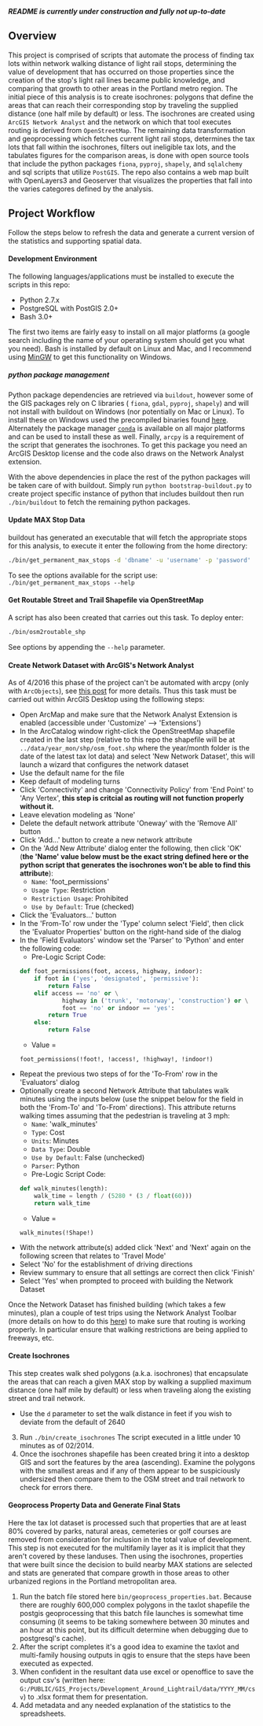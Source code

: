 ***README is currently under construction and fully not up-to-date***

## Overview
This project is comprised of scripts that automate the process of finding tax lots within network walking distance of light rail stops, determining the value of development that has occurred on those properties since the creation of the stop's light rail lines became public knowledge, and comparing that growth to other areas in the Portland metro region.  The initial piece of this analysis is to create isochrones: polygons that define the areas that can reach their corresponding stop by traveling the supplied distance (one half mile by default) or less.  The isochrones are created using `ArcGIS Network Analyst` and the network on which that tool executes routing is derived from `OpenStreetMap`.  The remaining data transformation and geoprocessing which fetches current light rail stops, determines the tax lots that fall within the isochrones, filters out ineligible tax lots, and the tabulates figures for the comparison areas, is done with open source tools that include the python packages `fiona`, `pyproj`, `shapely`, and `sqlalchemy` and sql scripts that utilize `PostGIS`.  The repo also contains a web map built with OpenLayers3 and Geoserver that visualizes the properties that fall into the varies categores defined by the analysis.

## Project Workflow
Follow the steps below to refresh the data and generate a current version of the statistics and supporting spatial data.

#### Development Environment
The following languages/applications must be installed to execute the scripts in this repo:
* Python 2.7.x
* PostgreSQL with PostGIS 2.0+
* Bash 3.0+

The first two items are fairly easy to install on all major platforms (a google search including the name of your operating system should get you what you need).  Bash is installed by default on Linux and Mac, and I recommend using [MinGW](http://www.mingw.org/) to get this functionality on Windows.

##### python package management
Python package dependencies are retrieved via `buildout`, however some of the GIS packages rely on C libraries ( `fiona`, `gdal`, `pyproj`, `shapely`) and will not install with buildout on Windows (nor potentially on Mac or Linux).  To install these on Windows used the precompiled binaries found [here](http://www.lfd.uci.edu/~gohlke/pythonlibs/).  Alternately the package manager [`conda`](http://conda.pydata.org/docs/install/quick.html) is available on all major platforms and can be used to install these as well.  Finally, `arcpy` is a requirement of the script that generates the isochrones.  To get this package you need an ArcGIS Desktop license and the code also draws on the Network Analyst extension.

With the above dependencies in place the rest of the python packages will be taken care of with buildout.  Simply run `python bootstrap-buildout.py` to create project specific instance of python that includes buildout then run `./bin/buildout` to fetch the remaining python packages.

#### Update MAX Stop Data
buildout has generated an executable that will fetch the appropriate stops for this analysis, to execute it enter the following from the home directory: 
```sh
./bin/get_permanent_max_stops -d 'dbname' -u 'username' -p 'password'
```  
To see the options available for the script use: `./bin/get_permanent_max_stops --help`

#### Get Routable Street and Trail Shapefile via OpenStreetMap
A script has also been created that carries out this task.  To deploy enter:
```sh
./bin/osm2routable_shp
```  
See options by appending the  `--help` parameter.

#### Create Network Dataset with ArcGIS's Network Analyst
As of 4/2016 this phase of the project can't be automated with arcpy (only with `ArcObjects`), see [this post](http://gis.stackexchange.com/questions/59971/how-to-create-network-dataset-for-network-assistant-using-arcpy) for more details.  Thus this task must be carried out within ArcGIS Desktop using the folllowing steps:

* Open ArcMap and make sure that the Network Analyst Extension is enabled (accessible under 'Customize' --> 'Extensions')
* In the ArcCatalog window right-click the OpenStreetMap shapefile created in the last step (relative to this repo the shapefile will be at  `../data/year_mon/shp/osm_foot.shp` where the year/month folder is the date of the latest tax lot data) and select 'New Network Dataset', this will launch a wizard that configures the network dataset
* Use the default name for the file
* Keep default of modeling turns
* Click 'Connectivity' and change 'Connectivity Policy' from 'End Point' to 'Any Vertex', **this step is critcial as routing will not function properly without it.**
* Leave elevation modeling as 'None'
* Delete the default network attribute 'Oneway' with the 'Remove All' button
* Click 'Add...' button to create a new network attribute
* On the 'Add New Attribute' dialog enter the following, then click 'OK' (**the 'Name' value below must be the exact string defined here or the python script that generates the isochrones won't be able to find this attribute**):
    * `Name`: 'foot_permissions'
    * `Usage Type`: Restriction
    * `Restriction Usage`: Prohibited
    * `Use by Default`: True (checked)
* Click the 'Evaluators...' button
* In the 'From-To' row under the 'Type' column select 'Field', then click the 'Evaluator Properties' button on the right-hand side of the dialog
* In the 'Field Evaluators' window set the 'Parser' to 'Python' and enter the following code:
    * Pre-Logic Script Code:
    ```py
    def foot_permissions(foot, access, highway, indoor):
        if foot in ('yes', 'designated', 'permissive'):
            return False
        elif access == 'no' or \
                highway in ('trunk', 'motorway', 'construction') or \
                foot == 'no' or indoor == 'yes':
            return True
        else:
            return False
    ```
    * Value =
    ```
    foot_permissions(!foot!, !access!, !highway!, !indoor!)
    ```
* Repeat the previous two steps of for the 'To-From' row in the 'Evaluators' dialog
* Optionally create a second Network Attribute that tabulates walk minutes using the inputs below (use the snippet below for the field in both the 'From-To' and 'To-From' directions). This attribute returns walking times assuming that the pedestrian is traveling at 3 mph:
    * `Name`: 'walk_minutes'
    * `Type`: Cost
    * `Units`: Minutes
    * `Data Type`: Double
    * `Use by Default`: False (unchecked)
    * `Parser`: Python
    * Pre-Logic Script Code:
    ```py
    def walk_minutes(length):
        walk_time = length / (5280 * (3 / float(60)))
        return walk_time
    ```
    * Value =
    ```
    walk_minutes(!Shape!)
    ```
* With the network attribute(s) added click 'Next' and 'Next' again on the following screen that relates to 'Travel Mode'
* Select 'No' for the establishment of driving directions
* Review summary to ensure that all settings are correct then click 'Finish'
* Select 'Yes' when prompted to proceed with building the Network Dataset

Once the Network Dataset has finished building (which takes a few minutes), plan a couple of test trips using the Network Analyst Toolbar (more details on how to do this [here](http://desktop.arcgis.com/en/arcmap/latest/extensions/network-analyst/route.htm)) to make sure that routing is working properly.  In particular ensure that walking restrictions are being applied to freeways, etc.

#### Create Isochrones

This step creates walk shed polygons (a.k.a. isochrones) that encapsulate the areas that can reach a given MAX stop by walking a supplied maximum distance (one half mile by default) or less when traveling along the existing street and trail network.

* Use the `d` parameter to set the walk distance in feet if you wish to deviate from the default of 2640
3. Run `./bin/create_isochrones` The script executed in a little under 10 minutes as of 02/2014.
4. Once the isochrones shapefile has been created bring it into a desktop GIS and sort the features by the area (ascending).  Examine the polygons with the smallest areas and if any of them appear to be suspiciously undersized then compare them to the OSM street and trail network to check for errors there.

#### Geoprocess Property Data and Generate Final Stats

Here the tax lot dataset is processed such that properties that are at least 80% covered by parks, natural areas, cemeteries or golf courses are removed from consideration for inclusion in the total value of development.  This step is not executed for the multifamily layer as it is implicit that they aren't covered by these landuses.  Then using the isochrones, properties that were built since the decision to build nearby MAX stations are selected and stats are generated that compare growth in those areas to other urbanized regions in the Portland metropolitan area.

1. Run the batch file stored here `bin/geoprocess_properties.bat`.  Because there are roughly 600,000 complex polygons in the taxlot shapefile the postgis geoprocessing that this batch file launches is somewhat time consuming (it seems to be taking somewhere between 30 minutes and an hour at this point, but its difficult determine when debugging due to postgresql's cache).
2. After the script completes it's a good idea to examine the taxlot and multi-family housing outputs in qgis to ensure that the steps have been executed as expected.
3. When confident in the resultant data use excel or openoffice to save the output csv's (written here: `G:/PUBLIC/GIS_Projects/Development_Around_Lightrail/data/YYYY_MM/csv`) to .xlsx format them for presentation.
4. Add metadata and any needed explanation of the statistics to the spreadsheets.
